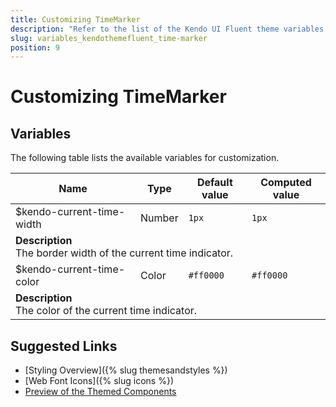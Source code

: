 ```yaml
---
title: Customizing TimeMarker
description: "Refer to the list of the Kendo UI Fluent theme variables available for customization."
slug: variables_kendothemefluent_time-marker
position: 9
---
```


# Customizing TimeMarker

## Variables

The following table lists the available variables for customization.

<table class="theme-variables">
    <colgroup>
    <col style="width: 200px; white-space:nowrap;" />
    <col />
    <col />
    <col />
</colgroup>
<thead>
    <tr>
        <th>Name</th>
        <th>Type</th>
        <th>Default value</th>
        <th>Computed value</th>
    </tr>
</thead>
<tbody>
        <tr>
    <td>$kendo-current-time-width</td>
    <td>Number</td>
    <td><code>1px</code></td>
    <td><code>1px</code></td>
</tr>
<tr>
    <td colspan="4" class="theme-variables-description-container"><div><b>Description</b><div class="theme-variables-description">The border width of the current time indicator.</div></div>
    </td>
</tr>
<tr>
    <td>$kendo-current-time-color</td>
    <td>Color</td>
    <td><span class="color-preview" style="background-color: #ff0000"></span><code>#ff0000</code></td>
    <td><span class="color-preview" style="background-color: #ff0000"></span><code>#ff0000</code></td>
</tr>
<tr>
    <td colspan="4" class="theme-variables-description-container"><div><b>Description</b><div class="theme-variables-description">The color of the current time indicator.</div></div>
    </td>
</tr>
</tbody>
</table>

## Suggested Links

* [Styling Overview]({% slug themesandstyles %})
* [Web Font Icons]({% slug icons %})
* [Preview of the Themed Components](../)

